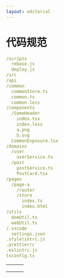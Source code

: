 ```yaml
---
layout: editorial
---
```


# 代码规范

```yaml
/scripts
  rebase.js
  deploy.js
/src
/api
/common
  commonStore.ts
  common.ts
  common.less
/components
  /SomeHeader
    index.tsx
    index.less
    a.png
    b.svg
  CommonExposure.tsx
/domains
  /user
    userService.ts
  /post
    postService.ts
    PostCard.tsx
/pages
  /page-a
    /router
    /store
      index.ts
      index.html
/utils
  domUtil.ts
  webUtil.ts
/.vscode
  settings.json
.stylelintrc.js
.prettierrc
.eslintrc.js
tsconfig.ts
```

|   |   |   |
| - | - | - |
|   |   |   |
|   |   |   |
|   |   |   |
